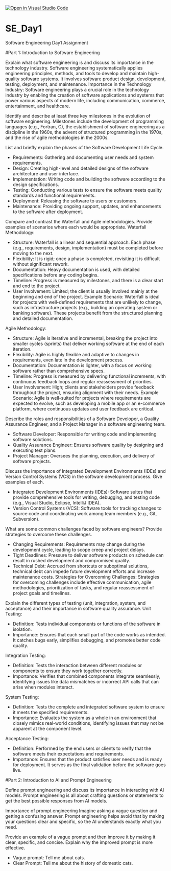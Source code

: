 [![Open in Visual Studio Code](https://classroom.github.com/assets/open-in-vscode-2e0aaae1b6195c2367325f4f02e2d04e9abb55f0b24a779b69b11b9e10269abc.svg)](https://classroom.github.com/online_ide?assignment_repo_id=15571961&assignment_repo_type=AssignmentRepo)
# SE_Day1
Software Engineering Day1 Assignment

#Part 1: Introduction to Software Engineering

Explain what software engineering is and discuss its importance in the technology industry.
Software engineering systematically applies engineering principles, methods, and tools to develop and maintain high-quality software systems. It involves software product design, development, testing, deployment, and maintenance.
Importance in the Technology Industry: Software engineering plays a crucial role in the technology industry by enabling the creation of software applications and systems that power various aspects of modern life, including communication, commerce, entertainment, and healthcare.

Identify and describe at least three key milestones in the evolution of software engineering.
Milestones include the development of programming languages (e.g., Fortran, C), the establishment of software engineering as a discipline in the 1960s, the advent of structured programming in the 1970s, and the rise of agile methodologies in the 2000s.

List and briefly explain the phases of the Software Development Life Cycle.
  - Requirements: Gathering and documenting user needs and system requirements.
  - Design: Creating high-level and detailed designs of the software architecture and user interface.
  - Implementation: Writing code and building the software according to the design specifications.
  - Testing: Conducting various tests to ensure the software meets quality standards and functional requirements.
  - Deployment: Releasing the software to users or customers.
  - Maintenance: Providing ongoing support, updates, and enhancements to the software after deployment.

Compare and contrast the Waterfall and Agile methodologies. Provide examples of scenarios where each would be appropriate.
Waterfall Methodology:
- Structure: Waterfall is a linear and sequential approach. Each phase (e.g., requirements, design, implementation) must be completed before moving to the next.
- Flexibility: It is rigid; once a phase is completed, revisiting it is difficult without significant rework.
- Documentation: Heavy documentation is used, with detailed specifications before any coding begins.
- Timeline: Progress is measured by milestones, and there is a clear start and end to the project.
- User Involvement: Limited; the client is usually involved mainly at the beginning and end of the project.
Example Scenario: Waterfall is ideal for projects with well-defined requirements that are unlikely to change, such as infrastructure projects (e.g., building an operating system or banking software). These projects benefit from the structured planning and detailed documentation.

Agile Methodology:
- Structure: Agile is iterative and incremental, breaking the project into smaller cycles (sprints) that deliver working software at the end of each iteration.
- Flexibility: Agile is highly flexible and adaptive to changes in requirements, even late in the development process.
- Documentation: Documentation is lighter, with a focus on working software rather than comprehensive specs.
- Timeline: Progress is measured by delivering functional increments, with continuous feedback loops and regular reassessment of priorities.
- User Involvement: High; clients and stakeholders provide feedback throughout the project, ensuring alignment with their needs.
Example Scenario: Agile is well-suited for projects where requirements are expected to evolve, such as developing a mobile app or an e-commerce platform, where continuous updates and user feedback are critical.

Describe the roles and responsibilities of a Software Developer, a Quality Assurance Engineer, and a Project Manager in a software engineering team.
  - Software Developer: Responsible for writing code and implementing software solutions.
  - Quality Assurance Engineer: Ensures software quality by designing and executing test plans.
  - Project Manager: Oversees the planning, execution, and delivery of software projects.

Discuss the importance of Integrated Development Environments (IDEs) and Version Control Systems (VCS) in the software development process. Give examples of each.
  - Integrated Development Environments (IDEs): Software suites that provide comprehensive tools for writing, debugging, and testing code (e.g., Visual Studio, Eclipse, IntelliJ IDEA).
  - Version Control Systems (VCS): Software tools for tracking changes to source code and coordinating work among team members (e.g., Git, Subversion).

What are some common challenges faced by software engineers? Provide strategies to overcome these challenges.
  - Changing Requirements: Requirements may change during the development cycle, leading to scope creep and project delays.
  - Tight Deadlines: Pressure to deliver software products on schedule can result in rushed development and compromised quality.
  - Technical Debt: Accrued from shortcuts or suboptimal solutions, technical debt can impede future development efforts and increase maintenance costs.
Strategies for Overcoming Challenges: Strategies for overcoming challenges include effective communication, agile methodologies, prioritization of tasks, and regular reassessment of project goals and timelines.

Explain the different types of testing (unit, integration, system, and acceptance) and their importance in software quality assurance.
Unit Testing:
- Definition: Tests individual components or functions of the software in isolation.
- Importance: Ensures that each small part of the code works as intended. It catches bugs early, simplifies debugging, and promotes better code quality.

Integration Testing:
- Definition: Tests the interaction between different modules or components to ensure they work together correctly.
- Importance: Verifies that combined components integrate seamlessly, identifying issues like data mismatches or incorrect API calls that can arise when modules interact.

System Testing:
- Definition: Tests the complete and integrated software system to ensure it meets the specified requirements.
- Importance: Evaluates the system as a whole in an environment that closely mimics real-world conditions, identifying issues that may not be apparent at the component level.

Acceptance Testing:
- Definition: Performed by the end users or clients to verify that the software meets their expectations and requirements.
- Importance: Ensures that the product satisfies user needs and is ready for deployment. It serves as the final validation before the software goes live.

#Part 2: Introduction to AI and Prompt Engineering


Define prompt engineering and discuss its importance in interacting with AI models.
Prompt engineering is all about crafting questions or statements to get the best possible responses from AI models.

Importance of prompt engineering
Imagine asking a vague question and getting a confusing answer. 
Prompt engineering helps avoid that by making your questions clear and specific, so the AI understands exactly what you need.

Provide an example of a vague prompt and then improve it by making it clear, specific, and concise. Explain why the improved prompt is more effective.
- Vague prompt: Tell me about cats.
- Clear Prompt: Tell me about the history of domestic cats.

